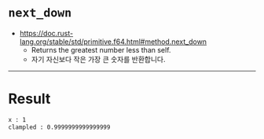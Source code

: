 # `next_down`

- https://doc.rust-lang.org/stable/std/primitive.f64.html#method.next_down
  - Returns the greatest number less than self.
  - 자기 자신보다 작은 가장 큰 숫자를 반환합니다.

<hr />

# Result

```bash
x : 1
clampled : 0.9999999999999999

```

